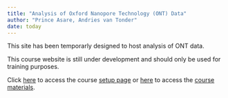 ```yaml
---
title: "Analysis of Oxford Nanopore Technology (ONT) Data"
author: "Prince Asare, Andries van Tonder"
date: today
---
```


This site has been temporarly designed to host analysis of ONT data.

This course website is still under development and should only be used for training purposes.

Click [here](setup.md) to access the course [setup page](setup.md) or [here](materials.md) to access the [course materials](materials.md).

<!--
:::{.panel-tabset}

# Template for hosting your content on github pages

Note that the pages are rendered/built based on [quarto](https://quarto.org/).
You may find this [site](https://github.com/cambiotraining/quarto-course-template) also useful.

## Overview 

This is the landing page for this website.
You can put any instructions here to guide users of your website.

::: {.callout-tip}

### Learning Objectives:

By the end of this course, learners should be able to:

- First Learning Objective
- Second Learning Objective
- Third Learning Objective
- Fourth Learning Objective
- Fifth Objective
...
:::


### Target Audience

This course is aimed at ...

### Prerequisites

Any pre-requisite for the course goes here.


## Authors

About the authors:

Below is a sample author list

- **Prince Asare**
  <a href="https://orcid.org/0000-0003-0673-5967" target="_blank"><i class="fa-brands fa-orcid" style="color:#a6ce39"></i></a>
  <a href="https://github.com/princeasregh" target="_blank"><i class="fa-brands fa-github" style="color:#4078c0"></i></a>  
  _Affiliation_: Noguchi Memorial Institute for Medical Research, University of Ghana  
  _Roles_: writing - original draft; conceptualisation; coding
- **Andries van Tonder**
  <a href="https://orcid.org/0000-0002-4380-5250" target="_blank"><i class="fa-brands fa-orcid" style="color:#a6ce39"></i></a> 
  <a href="https://github.com/avantonder" target="_blank"><i class="fa-brands fa-github" style="color:#4078c0"></i></a>  
  _Affiliation_: Department of Veterinary Medicine, University of Cambridge  
  _Roles_: writing - original draft; conceptualisation; coding


## Citation

You can cite these materials as:

Asare P and van Tonder A. (2023) "github website template built on quarto", https://princeasaregh.github.io/github_website_creation_template/

Or in BibTeX format:

```
@Misc{,
  author = {Asare, Prince and van Tonder, Andries},
  title = {princeasaregh.github.io/github_website_creation_template: github website template built on quarto},
  month = {May},
  year = {2023},
  url = {https://princeasaregh.github.io/github_website_creation_template/},
}
```


## Acknowledgements

These materials have been adapted and developed from various sources.
We thank the wider community for publicly sharing training resources, including: 

- The excellent training courses put together by University of [Cambridge Bioinformatics Training Facility](https://github.com/cambiotraining/)
- The [Carpentries](https://carpentries.org/) project

:::

-->
